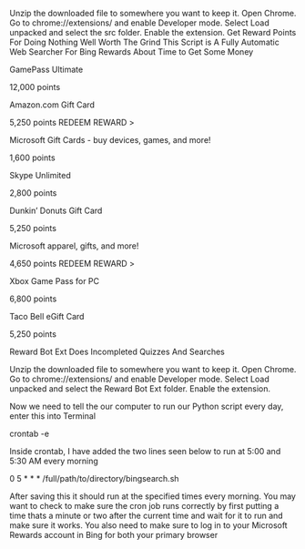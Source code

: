 Unzip the downloaded file to somewhere you want to keep it.
Open Chrome.
Go to chrome://extensions/ and enable Developer mode.
Select Load unpacked and select the src folder.
Enable the extension. Get Reward Points For Doing Nothing Well Worth The Grind
 This Script is A Fully Automatic Web Searcher For Bing Rewards About Time to Get Some Money 
 
 GamePass Ultimate

12,000 points




Amazon.com Gift Card

5,250 points
REDEEM REWARD >




Microsoft Gift Cards - buy devices,
games, and more!

1,600 points




Skype Unlimited

2,800 points


 

Dunkin’ Donuts Gift Card

5,250 points

Microsoft apparel, gifts, and more!

4,650 points
REDEEM REWARD >

 

Xbox Game Pass for PC

6,800 points




Taco Bell eGift Card

5,250 points


Reward Bot Ext Does Incompleted Quizzes And Searches

Unzip the downloaded file to somewhere you want to keep it.
Open Chrome.
Go to chrome://extensions/ and enable Developer mode.
Select Load unpacked and select the Reward Bot Ext folder.
Enable the extension.

Now we need to tell the our computer to run our Python script every day, enter this into Terminal

crontab -e

Inside crontab, I have added the two lines seen below to run at 5:00 and 5:30 AM every morning

0 5 * * * /full/path/to/directory/bingsearch.sh

After saving this it should run at the specified times every morning. You may want to check to make sure the cron job runs correctly by first putting a time thats a minute or two after the current time and wait for it to run and make sure it works. You also need to make sure to log in to your Microsoft Rewards account in Bing for both your primary browser 